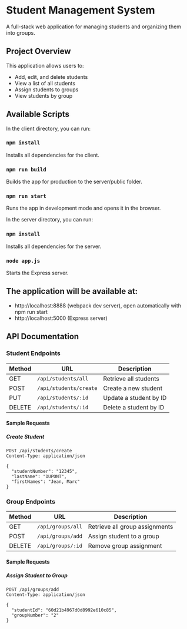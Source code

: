 # Student Management System

A full-stack web application for managing students and organizing them into groups.

## Project Overview

This application allows users to:

- Add, edit, and delete students
- View a list of all students
- Assign students to groups
- View students by group

## Available Scripts

In the client directory, you can run:

### `npm install`

Installs all dependencies for the client.

### `npm run build`

Builds the app for production to the server/public folder.

### `npm run start`

Runs the app in development mode and opens it in the browser.

In the server directory, you can run:

### `npm install`

Installs all dependencies for the server.

### `node app.js`

Starts the Express server.

## The application will be available at:

- http://localhost:8888 (webpack dev server), open automatically with npm run start
- http://localhost:5000 (Express server)

## API Documentation

### Student Endpoints

| Method | URL                    | Description            |
| ------ | ---------------------- | ---------------------- |
| GET    | `/api/students/all`    | Retrieve all students  |
| POST   | `/api/students/create` | Create a new student   |
| PUT    | `/api/students/:id`    | Update a student by ID |
| DELETE | `/api/students/:id`    | Delete a student by ID |

#### Sample Requests

##### Create Student

```http
POST /api/students/create
Content-Type: application/json

{
  "studentNumber": "12345",
  "lastName": "DUPONT",
  "firstNames": "Jean, Marc"
}

```

### Group Endpoints

| Method | URL               | Description                    |
| ------ | ----------------- | ------------------------------ |
| GET    | `/api/groups/all` | Retrieve all group assignments |
| POST   | `/api/groups/add` | Assign student to a group      |
| DELETE | `/api/groups/:id` | Remove group assignment        |

#### Sample Requests

##### Assign Student to Group

```http
POST /api/groups/add
Content-Type: application/json

{
  "studentId": "60d21b4967d0d8992e610c85",
  "groupNumber": "2"
}

```
